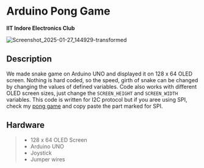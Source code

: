 # Arduino Pong Game
**IIT Indore Electronics Club**

![Screenshot_2025-01-27_144929-transformed](https://github.com/user-attachments/assets/4e8f34a1-3428-48ec-8ef9-8b09416c297e)


## Description
We made snake game on Arduino UNO and displayed it on 128 x 64 OLED screen. Nothing is hard coded, so the speed, girth of snake can be changed by changing the values of defined variables. Code also works with different OLED screen sizes, just change the `SCREEN_HEIGHT` and `SCREEN_WIDTH` variables. This code is written for I2C protocol but if you aree using SPI, check my [pong game](https://github.com/ItsDhananjayDhumal/Arduino-Pong-Game-on-OLED/) and copy paste the part marked for SPI.

## Hardware
> * 128 x 64 OLED Screen
> * Arduino UNO
> * Joystick
> * Jumper wires
